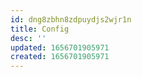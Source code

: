 ```yaml
---
id: dng8zbhn8zdpuydjs2wjr1n
title: Config
desc: ''
updated: 1656701905971
created: 1656701905971
---
```


